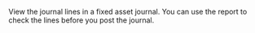 View the journal lines in a fixed asset journal. You can use the report to check the lines before you post the journal.